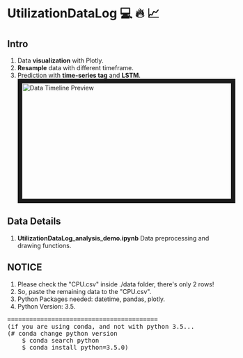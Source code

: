 
# UtilizationDataLog :computer: :fire: :chart_with_upwards_trend: 

## Intro
1. Data **visualization** with Plotly.
2. **Resample** data with different timeframe.
3. Prediction with **time-series tag** and **LSTM**.
<br><img src="https://github.com/NTU-CSX-Project/R01228016/blob/master/UtilizationDataLog/data_show.JPG" 
alt="Data Timeline Preview" width="578" height="266" border="10" /> <br>

## Data Details
1. **UtilizationDataLog_analysis_demo.ipynb** Data preprocessing and drawing functions.

## NOTICE
1. Please check the "CPU.csv" inside ./data folder, there's only 2 rows! 
2. So, paste the remaining data to the "CPU.csv".
3. Python Packages needed: datetime, pandas, plotly.
4. Python Version: 3.5. <br>
<pre>
=========================================
(if you are using conda, and not with python 3.5... 
(# conda change python version
    $ conda search python
    $ conda install python=3.5.0)
</pre>
